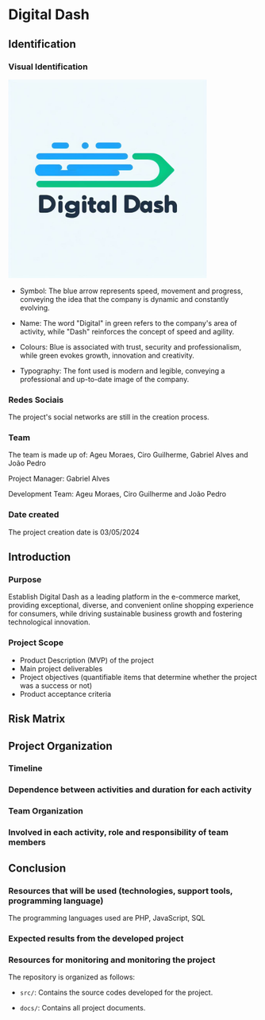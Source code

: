 # **Digital Dash**

## **Identification**

### **Visual Identification**
<img height="400px" src="src/assets/digital-dash.jpeg">

- Symbol: The blue arrow represents speed, movement and progress, conveying the idea that the company is dynamic and constantly evolving.

- Name: The word "Digital" in green refers to the company's area of ​​activity, while "Dash" reinforces the concept of speed and agility.

- Colours: Blue is associated with trust, security and professionalism, while green evokes growth, innovation and creativity.

- Typography: The font used is modern and legible, conveying a professional and up-to-date image of the company.

### **Redes Sociais**
The project's social networks are still in the creation process.

### **Team**
The team is made up of: Ageu Moraes, Ciro Guilherme, Gabriel Alves and João Pedro

Project Manager: Gabriel Alves

Development Team: Ageu Moraes, Ciro Guilherme and João Pedro

### **Date created**

The project creation date is 03/05/2024

## **Introduction**

### **Purpose**

Establish Digital Dash as a leading platform in the e-commerce market, providing exceptional, diverse, and convenient online shopping experience for consumers, while driving sustainable business growth and fostering technological innovation.   

### **Project Scope**

- Product Description (MVP) of the project
- Main project deliverables
- Project objectives (quantifiable items that determine whether the project was a success or not)
- Product acceptance criteria

## **Risk Matrix**

## **Project Organization**

### **Timeline**

### **Dependence between activities and duration for each activity**

### **Team Organization**

### **Involved in each activity, role and responsibility of team members**

## **Conclusion**

### **Resources that will be used (technologies, support tools, programming language)**

The programming languages ​​used are PHP, JavaScript, SQL

### **Expected results from the developed project**

### **Resources for monitoring and monitoring the project**

The repository is organized as follows:

- `src/`: Contains the source codes developed for the project.

- `docs/`: Contains all project documents.